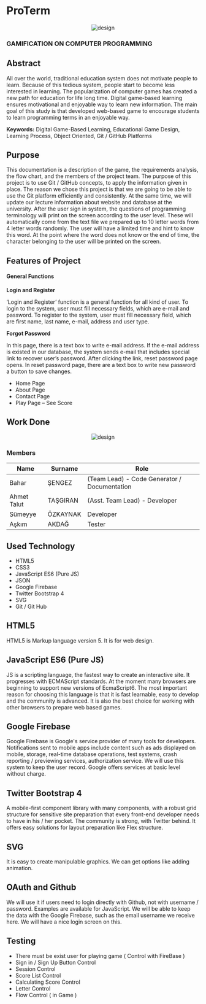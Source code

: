 # ProTerm

<p align="center"><img src="https://s13.postimg.org/7cgndmt9j/Nice_Hanged_Man-empty.png"  alt="design"/></p>

### GAMIFICATION ON COMPUTER PROGRAMMING

## Abstract
All over the world, traditional education system does not motivate people to learn. Because of this tedious system, people start to become less interested in learning. The popularization of computer games has created a new path for education for life long time. Digital game-based learning ensures motivational and enjoyable way to learn new information. The main goal of this study is that developed web-based game to encourage students to learn programming terms in an enjoyable way.

**Keywords:** 
Digital Game-Based Learning, Educational Game Design, Learning Process, Object Oriented, Git / GitHub Platforms

## Purpose

This documentation is a description of the game, the requirements analysis, the flow chart, and the members of the project team. The purpose of this project is to use Git / GitHub concepts, to apply the information given in place. The reason we chose this project is that we are going to be able to use the Git platform efficiently and consistently. At the same time, we will update our lecture information about website and database at the university. 
After the user sign in system, the questions of programming terminology will print on the screen according to the user level. These will automatically come from the text file we prepared up to 10 letter words from 4 letter words randomly. The user will have a limited time and hint to know this word. At the point where the word does not know or the end of time, the character belonging to the user will be printed on the screen.

##  Features of Project 

####  General Functions
   
**Login and Register**

‘Login and Register’ function is a general function for all kind of user. To login to the system, user must fill necessary fields, which are e-mail and password. To register to the system, user must fill necessary field, which are first name, last name, e-mail, address and user type. 

**Forgot Password**
 
In this page, there is a text box to write e-mail address. If the e-mail address is existed in our database, the system sends e-mail that includes special link to recover user’s password. After clicking the link, reset password page opens. In reset password page, there are a text box to write new password a button to save changes. 

- Home Page 
- About Page 
- Contact Page 
- Play Page – See Score

## Work Done 

<p align="center"><img src="https://s13.postimg.org/3supnv8k7/tobb_1024.png"  alt="design"/></p>

### Members

Name | Surname | Role
---| ----- | ----
Bahar | ŞENGEZ | (Team Lead) - Code Generator / Documentation
Ahmet Talut | TAŞGIRAN | (Asst. Team Lead) - Developer 
Sümeyye | ÖZKAYNAK | Developer
Aşkım | AKDAĞ | Tester

## Used Technology

- HTML5
- CSS3
- JavaScript ES6 (Pure JS)
- JSON 
- Google Firebase
- Twitter Bootstrap 4
- SVG
- Git / Git Hub

## HTML5
HTML5 is Markup language version 5. It is for web design.

## JavaScript ES6 (Pure JS)

JS is a scripting language, the fastest way to create an interactive site. It progresses with ECMAScript standards. At the moment many browsers are beginning to support new versions of EcmaScript6. The most important reason for choosing this language is that it is fast learnable, easy to develop and the community is advanced. It is also the best choice for working with other browsers to prepare web based games.

## Google Firebase

Google Firebase is Google's service provider of many tools for developers. Notifications sent to mobile apps include content such as ads displayed on mobile, storage, real-time database operations, test systems, crash reporting / previewing services, authorization service. We will use this system to keep the user record. Google offers services at basic level without charge.

## Twitter Bootstrap 4

A mobile-first component library with many components, with a robust grid structure for sensitive site preparation that every front-end developer needs to have in his / her pocket. The community is strong, with Twitter behind. It offers easy solutions for layout preparation like Flex structure.

## SVG

It is easy to create manipulable graphics. We can get options like adding animation. 

## OAuth and Github

We will use it if users need to login directly with Github, not with username / password. Examples are available for JavaScript. We will be able to keep the data with the Google Firebase, such as the email username we receive here. We will have a nice login screen on this.

## Testing 

-	There must be exist user for playing game ( Control with FireBase ) 
-	Sign in / Sign Up Button Control 
-	Session Control
-	Score List Control
-	Calculating Score Control 
-	Letter Control 
-	Flow Control ( in Game ) 

